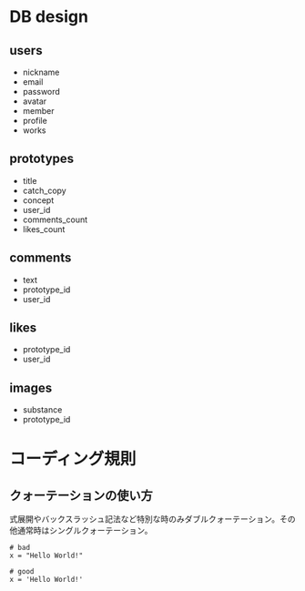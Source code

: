 # DB design

## users
* nickname
* email
* password
* avatar
* member
* profile
* works

## prototypes
* title
* catch_copy
* concept
* user_id
* comments_count
* likes_count

## comments
* text
* prototype_id
* user_id

## likes
* prototype_id
* user_id

## images
* substance
* prototype_id

# コーディング規則

## クォーテーションの使い方
式展開やバックスラッシュ記法など特別な時のみダブルクォーテーション。その他通常時はシングルクォーテーション。

```
# bad
x = "Hello World!"

# good
x = 'Hello World!'
```
